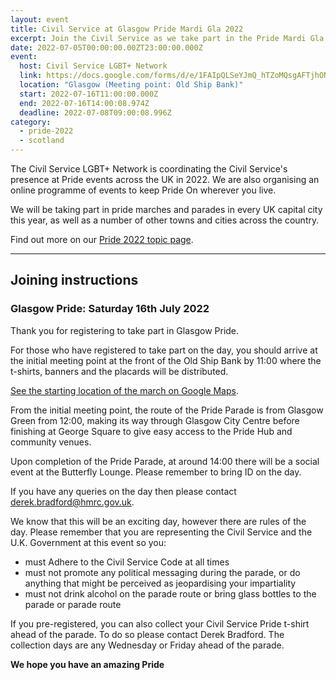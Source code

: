 ```yaml
---
layout: event
title: Civil Service at Glasgow Pride Mardi Gla 2022
excerpt: Join the Civil Service as we take part in the Pride Mardi Gla in Glasgow.
date: 2022-07-05T00:00:00.00ZT23:00:00.000Z
event:
  host: Civil Service LGBT+ Network
  link: https://docs.google.com/forms/d/e/1FAIpQLSeYJmQ_hTZoMQsgAFTjhONCPNBYGJi0VUNCJYVt1r-NbWpw8Q/viewform?usp=sf_link
  location: "Glasgow (Meeting point: Old Ship Bank)"
  start: 2022-07-16T11:00:00.000Z
  end: 2022-07-16T14:00:08.974Z
  deadline: 2022-07-08T09:00:08.996Z
category:
  - pride-2022
  - scotland
---
```

The Civil Service LGBT+ Network is coordinating the Civil Service's presence at Pride events across the UK in 2022. We are also organising an online programme of events to keep Pride On wherever you live.

We will be taking part in pride marches and parades in every UK capital city this year, as well as a number of other towns and cities across the country.

Find out more on our [Pride 2022 topic page](/pride-2022).

---

## Joining instructions

### **Glasgow Pride: Saturday 16th July 2022**

Thank you for registering to take part in Glasgow Pride.

For those who have registered to take part on the day, you should arrive at the initial meeting point at the front of the Old Ship Bank by 11:00 where the t-shirts, banners and the placards will be distributed.  

[See the starting location of the march on Google Maps](https://goo.gl/maps/b6tP6HASJKefjnuJ8). 

From the initial meeting point, the route of the Pride Parade is from Glasgow Green from 12:00, making its way through Glasgow City Centre before finishing at George Square to give easy access to the Pride Hub and community venues. 

Upon completion of the Pride Parade, at around 14:00 there will be a social event at the Butterfly Lounge. Please remember to bring ID on the day. 

If you have any queries on the day then please contact [derek.bradford@hmrc.gov.uk](mailto:derek.bradford@hmrc.gov.uk).

We know that this will be an exciting day, however there are rules of the day. Please remember that you are representing the Civil Service and the U.K. Government at this event so you:

* must Adhere to the Civil Service Code at all times
* must not promote any political messaging during the parade, or do anything that might be perceived as jeopardising your impartiality
* must not drink alcohol on the parade route or bring glass bottles to the parade or parade route  

If you pre-registered, you can also collect your Civil Service Pride t-shirt ahead of the parade. To do so please contact Derek Bradford. The collection days are any Wednesday or Friday ahead of the parade.

**We hope you have an amazing Pride**